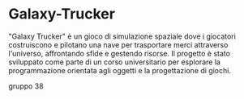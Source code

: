 # Galaxy-Trucker
"Galaxy Trucker" è un gioco di simulazione spaziale dove i giocatori costruiscono e pilotano una nave per trasportare merci attraverso l'universo, affrontando sfide e gestendo risorse. Il progetto è stato sviluppato come parte di un corso universitario per esplorare la programmazione orientata agli oggetti e la progettazione di giochi.

gruppo 38
